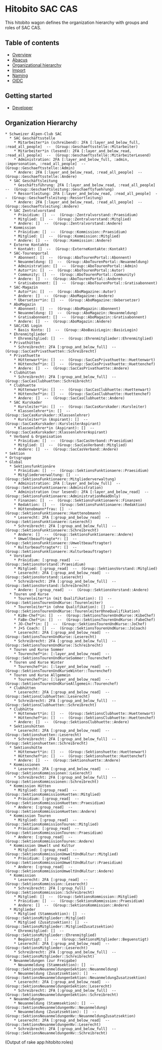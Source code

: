 # Hitobito SAC CAS

This hitobito wagon defines the organization hierarchy with groups and roles of SAC CAS.

## Table of contents

- [Overview](./doc/README.md)
- [Abacus](./doc/abacus.md)
- [Organizational hierarchy](./doc/hierarchy.md)
- [Import](./doc/import.md)
- [Naming](./doc/naming.md)
- [OIDC](./doc/oidc-claims.md)

## Getting started

- [Developer](./doc/developer.md)

## Organization Hierarchy

<!-- roles:start -->
    * Schweizer Alpen-Club SAC
      * SAC Geschäftsstelle
        * Mitarbeiter*in (schreibend): 2FA [:layer_and_below_full, :read_all_people]  --  (Group::Geschaeftsstelle::Mitarbeiter)
        * Mitarbeiter*in (lesend): 2FA [:layer_and_below_read, :read_all_people]  --  (Group::Geschaeftsstelle::MitarbeiterLesend)
        * Administration: 2FA [:layer_and_below_full, :admin, :impersonation, :read_all_people]  --  (Group::Geschaeftsstelle::Admin)
        * Andere: 2FA [:layer_and_below_read, :read_all_people]  --  (Group::Geschaeftsstelle::Andere)
      * SAC Geschäftsleitung
        * Geschäftsführung: 2FA [:layer_and_below_read, :read_all_people]  --  (Group::Geschaeftsleitung::Geschaeftsfuehrung)
        * Ressortleitung: 2FA [:layer_and_below_read, :read_all_people]  --  (Group::Geschaeftsleitung::Ressortleitung)
        * Andere: 2FA [:layer_and_below_read, :read_all_people]  --  (Group::Geschaeftsleitung::Andere)
      * SAC Zentralvorstand
        * Präsidium: []  --  (Group::Zentralvorstand::Praesidium)
        * Mitglied: []  --  (Group::Zentralvorstand::Mitglied)
        * Andere: []  --  (Group::Zentralvorstand::Andere)
      * Kommission
        * Präsidium: []  --  (Group::Kommission::Praesidium)
        * Mitglied: []  --  (Group::Kommission::Mitglied)
        * Andere: []  --  (Group::Kommission::Andere)
      * Externe Kontakte
        * Kontakt: []  --  (Group::ExterneKontakte::Kontakt)
      * SAC-Tourenportal
        * Abonnent: []  --  (Group::AboTourenPortal::Abonnent)
        * Neuanmeldung: []  --  (Group::AboTourenPortal::Neuanmeldung)
        * Administration: []  --  (Group::AboTourenPortal::Admin)
        * Autor*in: []  --  (Group::AboTourenPortal::Autor)
        * Community: []  --  (Group::AboTourenPortal::Community)
        * Andere: []  --  (Group::AboTourenPortal::Andere)
        * Gratisabonnent: []  --  (Group::AboTourenPortal::Gratisabonnent)
      * SAC-Magazin
        * Autor*in: []  --  (Group::AboMagazine::Autor)
        * Andere: []  --  (Group::AboMagazine::Andere)
        * Übersetzer*in: []  --  (Group::AboMagazine::Uebersetzer)
      * AboMagazin
        * Abonnent: []  --  (Group::AboMagazin::Abonnent)
        * Neuanmeldung: []  --  (Group::AboMagazin::Neuanmeldung)
        * Gratisabonnent: []  --  (Group::AboMagazin::Gratisabonnent)
        * Andere: []  --  (Group::AboMagazin::Andere)
      * SAC/CAS Login
        * Basis Konto: []  --  (Group::AboBasicLogin::BasicLogin)
      * Ehrenmitglieder
        * Ehrenmitglied: []  --  (Group::Ehrenmitglieder::Ehrenmitglied)
      * Privathütten
        * Schreibrecht: 2FA [:group_and_below_full]  --  (Group::SacCasPrivathuetten::Schreibrecht)
      * Privathuette
        * Hüttenwart*in: []  --  (Group::SacCasPrivathuette::Huettenwart)
        * Hüttenchef*in: []  --  (Group::SacCasPrivathuette::Huettenchef)
        * Andere: []  --  (Group::SacCasPrivathuette::Andere)
      * Clubhütten
        * Schreibrecht: 2FA [:group_and_below_full]  --  (Group::SacCasClubhuetten::Schreibrecht)
      * Clubhuette
        * Hüttenwart*in: []  --  (Group::SacCasClubhuette::Huettenwart)
        * Hüttenchef*in: []  --  (Group::SacCasClubhuette::Huettenchef)
        * Andere: []  --  (Group::SacCasClubhuette::Andere)
      * SAC Kurskader
        * Kursleiter*in: []  --  (Group::SacCasKurskader::Kursleiter)
        * Klassenlehrer*in: []  --  (Group::SacCasKurskader::Klassenlehrer)
        * Kursleiter*in (Aspirant): []  --  (Group::SacCasKurskader::KursleiterAspirant)
        * Klassenlehrer*in (Aspirant): []  --  (Group::SacCasKurskader::KlassenlehrerAspirant)
      * Verband & Organisation
        * Präsidium: []  --  (Group::SacCasVerband::Praesidium)
        * Mitglied: []  --  (Group::SacCasVerband::Mitglied)
        * Andere: []  --  (Group::SacCasVerband::Andere)
    * Sektion
    * Ortsgruppe
    * Global
      * Sektionsfunktionäre
        * Präsidium: []  --  (Group::SektionsFunktionaere::Praesidium)
        * Mitgliederverwaltung: []  --  (Group::SektionsFunktionaere::Mitgliederverwaltung)
        * Administration: 2FA [:layer_and_below_full]  --  (Group::SektionsFunktionaere::Administration)
        * Administration (nur lesend): 2FA [:layer_and_below_read]  --  (Group::SektionsFunktionaere::AdministrationReadOnly)
        * Finanzen: []  --  (Group::SektionsFunktionaere::Finanzen)
        * Redaktion: []  --  (Group::SektionsFunktionaere::Redaktion)
        * Hüttenobmann*frau: []  --  (Group::SektionsFunktionaere::Huettenobmann)
        * Leserecht: 2FA [:group_and_below_read]  --  (Group::SektionsFunktionaere::Leserecht)
        * Schreibrecht: 2FA [:group_and_below_full]  --  (Group::SektionsFunktionaere::Schreibrecht)
        * Andere: []  --  (Group::SektionsFunktionaere::Andere)
        * Umweltbeauftragte*r: []  --  (Group::SektionsFunktionaere::Umweltbeauftragter)
        * Kulturbeauftragte*r: []  --  (Group::SektionsFunktionaere::Kulturbeauftragter)
      * Vorstand
        * Präsidium: [:group_read]  --  (Group::SektionsVorstand::Praesidium)
        * Mitglied: [:group_read]  --  (Group::SektionsVorstand::Mitglied)
        * Leserecht: 2FA [:group_and_below_read]  --  (Group::SektionsVorstand::Leserecht)
        * Schreibrecht: 2FA [:group_and_below_full]  --  (Group::SektionsVorstand::Schreibrecht)
        * Andere: [:group_read]  --  (Group::SektionsVorstand::Andere)
      * Touren und Kurse
        * Tourenleiter*in (mit Qualifikation): []  --  (Group::SektionsTourenUndKurse::Tourenleiter)
        * Tourenleiter*in (ohne Qualifikation): []  --  (Group::SektionsTourenUndKurse::TourenleiterOhneQualifikation)
        * KiBe-Chef*in: []  --  (Group::SektionsTourenUndKurse::KibeChef)
        * FaBe-Chef*in: []  --  (Group::SektionsTourenUndKurse::FabeChef)
        * JO-Chef*in: []  --  (Group::SektionsTourenUndKurse::JoChef)
        * J+S Coach: []  --  (Group::SektionsTourenUndKurse::JsCoach)
        * Leserecht: 2FA [:group_and_below_read]  --  (Group::SektionsTourenUndKurse::Leserecht)
        * Schreibrecht: 2FA [:group_and_below_full]  --  (Group::SektionsTourenUndKurse::Schreibrecht)
      * Touren und Kurse Sommer
        * Tourenchef*in: [:layer_and_below_read]  --  (Group::SektionsTourenUndKurseSommer::Tourenchef)
      * Touren und Kurse Winter
        * Tourenchef*in: [:layer_and_below_read]  --  (Group::SektionsTourenUndKurseWinter::Tourenchef)
      * Touren und Kurse Allgemein
        * Tourenchef*in: [:layer_and_below_read]  --  (Group::SektionsTourenUndKurseAllgemein::Tourenchef)
      * Clubhütten
        * Leserecht: 2FA [:group_and_below_read]  --  (Group::SektionsClubhuetten::Leserecht)
        * Schreibrecht: 2FA [:group_and_below_full]  --  (Group::SektionsClubhuetten::Schreibrecht)
      * Clubhütte
        * Hüttenwart*in: []  --  (Group::SektionsClubhuette::Huettenwart)
        * Hüttenchef*in: []  --  (Group::SektionsClubhuette::Huettenchef)
        * Andere: []  --  (Group::SektionsClubhuette::Andere)
      * Sektionshütten
        * Leserecht: 2FA [:group_and_below_read]  --  (Group::Sektionshuetten::Leserecht)
        * Schreibrecht: 2FA [:group_and_below_full]  --  (Group::Sektionshuetten::Schreibrecht)
      * Sektionshütte
        * Hüttenwart*in: []  --  (Group::Sektionshuette::Huettenwart)
        * Hüttenchef*in: []  --  (Group::Sektionshuette::Huettenchef)
        * Andere: []  --  (Group::Sektionshuette::Andere)
      * Kommissionen
        * Leserecht: 2FA [:group_and_below_read]  --  (Group::SektionsKommissionen::Leserecht)
        * Schreibrecht: 2FA [:group_and_below_full]  --  (Group::SektionsKommissionen::Schreibrecht)
      * Kommission Hütten
        * Mitglied: [:group_read]  --  (Group::SektionsKommissionHuetten::Mitglied)
        * Präsidium: [:group_read]  --  (Group::SektionsKommissionHuetten::Praesidium)
        * Andere: [:group_read]  --  (Group::SektionsKommissionHuetten::Andere)
      * Kommission Touren
        * Mitglied: [:group_read]  --  (Group::SektionsKommissionTouren::Mitglied)
        * Präsidium: [:group_read]  --  (Group::SektionsKommissionTouren::Praesidium)
        * Andere: [:group_read]  --  (Group::SektionsKommissionTouren::Andere)
      * Kommission Umwelt und Kultur
        * Mitglied: [:group_read]  --  (Group::SektionsKommissionUmweltUndKultur::Mitglied)
        * Präsidium: [:group_read]  --  (Group::SektionsKommissionUmweltUndKultur::Praesidium)
        * Andere: [:group_read]  --  (Group::SektionsKommissionUmweltUndKultur::Andere)
      * Kommission
        * Leserecht: 2FA [:group_read]  --  (Group::SektionsKommission::Leserecht)
        * Schreibrecht: 2FA [:group_full]  --  (Group::SektionsKommission::Schreibrecht)
        * Mitglied: []  --  (Group::SektionsKommission::Mitglied)
        * Präsidium: []  --  (Group::SektionsKommission::Praesidium)
        * Andere: []  --  (Group::SektionsKommission::Andere)
      * Mitglieder
        * Mitglied (Stammsektion): []  --  (Group::SektionsMitglieder::Mitglied)
        * Mitglied (Zusatzsektion): []  --  (Group::SektionsMitglieder::MitgliedZusatzsektion)
        * Ehrenmitglied: []  --  (Group::SektionsMitglieder::Ehrenmitglied)
        * Begünstigt: []  --  (Group::SektionsMitglieder::Beguenstigt)
        * Leserecht: 2FA [:group_and_below_read]  --  (Group::SektionsMitglieder::Leserecht)
        * Schreibrecht: 2FA [:group_and_below_full]  --  (Group::SektionsMitglieder::Schreibrecht)
      * Neuanmeldungen (zur Freigabe)
        * Neuanmeldung (Stammsektion): []  --  (Group::SektionsNeuanmeldungenSektion::Neuanmeldung)
        * Neuanmeldung (Zusatzsektion): []  --  (Group::SektionsNeuanmeldungenSektion::NeuanmeldungZusatzsektion)
        * Leserecht: 2FA [:group_and_below_read]  --  (Group::SektionsNeuanmeldungenSektion::Leserecht)
        * Schreibrecht: 2FA [:group_and_below_full]  --  (Group::SektionsNeuanmeldungenSektion::Schreibrecht)
      * Neuanmeldungen
        * Neuanmeldung (Stammsektion): []  --  (Group::SektionsNeuanmeldungenNv::Neuanmeldung)
        * Neuanmeldung (Zusatzsektion): []  --  (Group::SektionsNeuanmeldungenNv::NeuanmeldungZusatzsektion)
        * Leserecht: 2FA [:group_and_below_read]  --  (Group::SektionsNeuanmeldungenNv::Leserecht)
        * Schreibrecht: 2FA [:group_and_below_full]  --  (Group::SektionsNeuanmeldungenNv::Schreibrecht)

(Output of rake app:hitobito:roles)
<!-- roles:end -->
